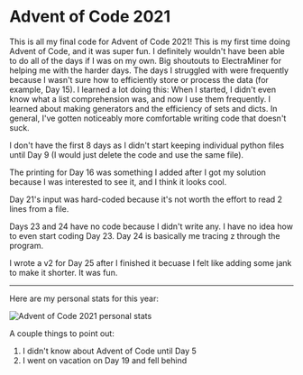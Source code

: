 # Advent of Code 2021
This is all my final code for Advent of Code 2021! This is my first time doing Advent of Code, and it was super fun.
I definitely wouldn't have been able to do all of the days if I was on my own. Big shoutouts to ElectraMiner for helping me with the harder days. The days I struggled with were frequently because I wasn't sure how to efficiently store or process the data (for example, Day 15). I learned a lot doing this: When I started, I didn't even know what a list comprehension was, and now I use them frequently. I learned about making generators and the efficiency of sets and dicts. In general, I've gotten noticeably more comfortable writing code that doesn't suck.

I don't have the first 8 days as I didn't start keeping individual python files until Day 9 (I would just delete the code and use the same file).

The printing for Day 16 was something I added after I got my solution because I was interested to see it, and I think it looks cool.

Day 21's input was hard-coded because it's not worth the effort to read 2 lines from a file.

Days 23 and 24 have no code because I didn't write any. I have no idea how to even start coding Day 23. Day 24 is basically me tracing z through the program.

I wrote a v2 for Day 25 after I finished it becuase I felt like adding some jank to make it shorter. It was fun.

---

Here are my personal stats for this year:

![Advent of Code 2021 personal stats](https://user-images.githubusercontent.com/44953517/149192592-1446c47f-46eb-4605-88df-b55a55e37287.png)

A couple things to point out:
1. I didn't know about Advent of Code until Day 5
2. I went on vacation on Day 19 and fell behind
